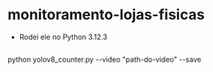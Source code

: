 # monitoramento-lojas-fisicas

- Rodei ele no Python 3.12.3


  ```bash
python yolov8_counter.py --video "path-do-video" --save
```


